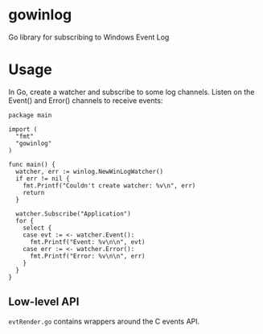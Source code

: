 # gowinlog
Go library for subscribing to Windows Event Log

Usage
=======

In Go, create a watcher and subscribe to some log channels. Listen on the Event() and Error() channels to receive events:

```
package main

import (
  "fmt"
  "gowinlog"
)

func main() {
  watcher, err := winlog.NewWinLogWatcher()
  if err != nil {
    fmt.Printf("Couldn't create watcher: %v\n", err)
    return
  }
  
  watcher.Subscribe("Application")
  for {
    select {
    case evt := <- watcher.Event():
      fmt.Printf("Event: %v\n\n", evt)
    case err := <- watcher.Error():
      fmt.Printf("Error: %v\n\n", err)
    }
  }
}
```

Low-level API
------

`evtRender.go` contains wrappers around the C events API. 
